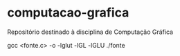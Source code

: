 # computacao-grafica
Repositório destinado à disciplina de Computação Gráfica

gcc <fonte.c> -o <fonte> -lglut -lGL -lGLU
./fonte